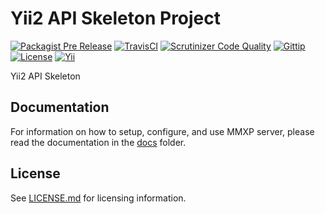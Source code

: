 # Yii2 API Skeleton Project

[![Packagist Pre Release](https://img.shields.io/packagist/vpre/charlesportwoodii/yii2-api.svg?maxAge=86400?style=flat-square)](https://packagist.org/packages/charlesportwoodii/yii2-api)
[![TravisCI](https://img.shields.io/travis/charlesportwoodii/yii2-api.svg?style=flat-square "TravisCI")](https://travis-ci.org/charlesportwoodii/yii2-api)
[![Scrutinizer Code Quality](https://img.shields.io/scrutinizer/g/charlesportwoodii/yii2-api.svg?style=flat-square)](https://scrutinizer-ci.com/g/charlesportwoodii/yii2-api/)
[![Gittip](https://img.shields.io/gittip/charlesportwoodii.svg?style=flat-square "Gittip")](https://www.gittip.com/charlesportwoodii/)
[![License](https://img.shields.io/badge/license-BSD-orange.svg?style=flat-square "License")](https://github.com/charlesportwoodii/yii2-api/blob/master/LICENSE.md)
[![Yii](https://img.shields.io/badge/Powered_by-Yii_Framework-green.svg?style=flat-square)](http://www.yiiframework.com/)

Yii2 API Skeleton

## Documentation

For information on how to setup, configure, and use MMXP server, please read the documentation in the [docs](docs) folder.

## License

See [LICENSE.md](LICENSE.md) for licensing information.
